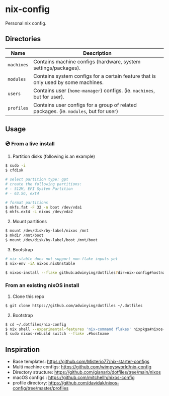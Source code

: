 # nix-config

Personal nix config.

## Directories

| Name            | Description                                                                          |
| --------------- | ------------------------------------------------------------------------------------ |
| `machines`      | Contains machine configs (hardware, system settings/packages).                       |
| `modules`       | Contains system configs for a certain feature that is only used by some machines.    |
| `users`         | Contains user (`home-manager`) configs. (ie. `machines`, but for user).              |
| `profiles`      | Contains user configs for a group of related packages. (ie. `modules`, but for user) |

## Usage

### 💿 From a live install

1. Partition disks (following is an example)

```bash
$ sudo -i
$ cfdisk

# select partition type: gpt
# create the following partitions:
# - 512M, EFI System Partition
# - 63.5G, ext4

# format partitions
$ mkfs.fat -F 32 -n boot /dev/vda1
$ mkfs.ext4 -L nixos /dev/vda2
```

2. Mount partitions

```bash
$ mount /dev/disk/by-label/nixos /mnt
$ mkdir /mnt/boot
$ mount /dev/disk/by-label/boot /mnt/boot
```

3. Bootstrap

```bash
# nix stable does not support non-flake inputs yet
$ nix-env -iA nixos.nixUnstable

$ nixos-install --flake github:adwinying/dotfiles?dir=nix-config#hostname
```

### From an existing nixOS install

1. Clone this repo

```bash
$ git clone https://github.com/adwinying/dotfiles ~/.dotfiles
```

2. Bootstrap

```bash
$ cd ~/.dotfiles/nix-config
$ nix shell --experimental-features 'nix-command flakes' nixpkgs#nixos-rebuild
$ sudo nixos-rebuild switch --flake .#hostname
```

## Inspiration

- Base templates: https://github.com/Misterio77/nix-starter-configs
- Multi machine configs: https://github.com/wimpysworld/nix-config
- Directory structure: https://github.com/gianarb/dotfiles/tree/main/nixos
- macOS configs : https://github.com/mitchellh/nixos-config
- profile directory: https://github.com/davidak/nixos-config/tree/master/profiles
